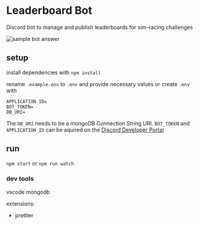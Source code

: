 # Leaderboard Bot

Discord bot to manage and publish leaderboards for sim-racing challenges

![sample bot answer](https://i.imgur.com/soq1C5y.png)

## setup

install dependencies with `npm install`

rename `.example.env` to `.env` and provide necessary values or 
create `.env` with

```
APPLICATION_ID=
BOT_TOKEN=
DB_URI=
```

The `DB_URI` needs to be a mongoDB Connection String URI.
`BOT_TOKEN` and `APPLICATION_ID` can be aquired on the [Discord Developer Portal](https://discord.com/developers/applications)

## run

`npm start` or `npm run watch`

### dev tools

vscode
mongodb

extensions:

- prettier

